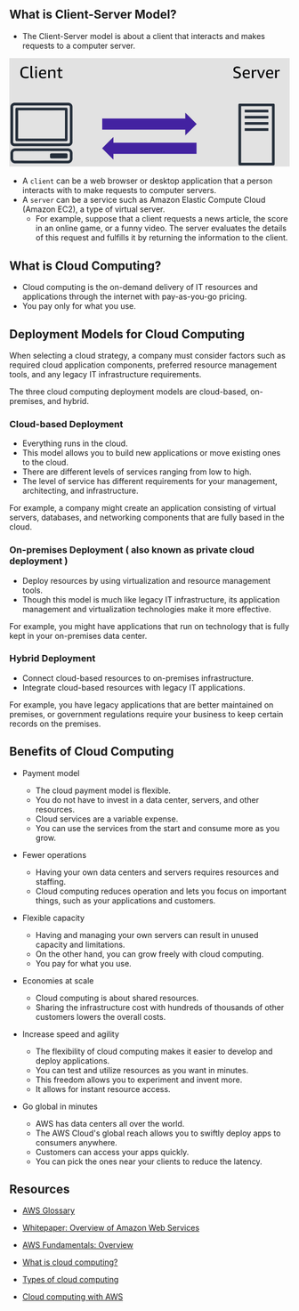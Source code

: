 ## What is Client-Server Model?

- The Client-Server model is about a client that interacts and makes requests to a computer server.

![clientservermodel](Images/clientservermodel.png)

- A `client` can be a web browser or desktop application that a person interacts with to make requests to computer servers.
- A `server` can be a service such as Amazon Elastic Compute Cloud (Amazon EC2), a type of virtual server.
  - For example, suppose that a client requests a news article, the score in an online game, or a funny video. The server evaluates the details of this request and fulfills it by returning the information to the client.

## What is Cloud Computing?

- Cloud computing is the on-demand delivery of IT resources and applications through the internet with pay-as-you-go pricing.
- You pay only for what you use.

## Deployment Models for Cloud Computing

When selecting a cloud strategy, a company must consider factors such as required cloud application components, preferred resource management tools, and any legacy IT infrastructure requirements.

The three cloud computing deployment models are cloud-based, on-premises, and hybrid.

### Cloud-based Deployment

- Everything runs in the cloud.
- This model allows you to build new applications or move existing ones to the cloud.
- There are different levels of services ranging from low to high.
- The level of service has different requirements for your management, architecting, and infrastructure.

For example, a company might create an application consisting of virtual servers, databases, and networking components that are fully based in the cloud.

### On-premises Deployment ( also known as private cloud deployment )

- Deploy resources by using virtualization and resource management tools.
- Though this model is much like legacy IT infrastructure, its application management and virtualization technologies make it more effective.

For example, you might have applications that run on technology that is fully kept in your on-premises data center.

### Hybrid Deployment

- Connect cloud-based resources to on-premises infrastructure.
- Integrate cloud-based resources with legacy IT applications.

For example, you have legacy applications that are better maintained on premises, or government regulations require your business to keep certain records on the premises.

## Benefits of Cloud Computing

- Payment model

  - The cloud payment model is flexible.
  - You do not have to invest in a data center, servers, and other resources.
  - Cloud services are a variable expense.
  - You can use the services from the start and consume more as you grow.

- Fewer operations

  - Having your own data centers and servers requires resources and staffing.
  - Cloud computing reduces operation and lets you focus on important things, such as your applications and customers.

- Flexible capacity

  - Having and managing your own servers can result in unused capacity and limitations.
  - On the other hand, you can grow freely with cloud computing.
  - You pay for what you use.

- Economies at scale

  - Cloud computing is about shared resources.
  - Sharing the infrastructure cost with hundreds of thousands of other customers lowers the overall costs.

- Increase speed and agility

  - The flexibility of cloud computing makes it easier to develop and deploy applications.
  - You can test and utilize resources as you want in minutes.
  - This freedom allows you to experiment and invent more.
  - It allows for instant resource access.

- Go global in minutes
  - AWS has data centers all over the world.
  - The AWS Cloud's global reach allows you to swiftly deploy apps to consumers anywhere.
  - Customers can access your apps quickly.
  - You can pick the ones near your clients to reduce the latency.

## Resources

- [AWS Glossary](https://docs.aws.amazon.com/general/latest/gr/glos-chap.html)

- [Whitepaper: Overview of Amazon Web Services](https://d0.awsstatic.com/whitepapers/aws-overview.pdf)

- [AWS Fundamentals: Overview](https://aws.amazon.com/getting-started/cloud-essentials/)

- [What is cloud computing?](https://aws.amazon.com/what-is-cloud-computing/)

- [Types of cloud computing](https://aws.amazon.com/types-of-cloud-computing/)

- [Cloud computing with AWS](https://aws.amazon.com/what-is-aws/)

